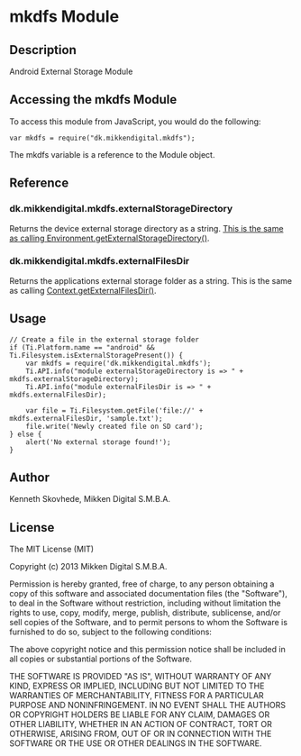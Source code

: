 # mkdfs Module

## Description

Android External Storage Module

## Accessing the mkdfs Module

To access this module from JavaScript, you would do the following:

	var mkdfs = require("dk.mikkendigital.mkdfs");

The mkdfs variable is a reference to the Module object.	

## Reference

### dk.mikkendigital.mkdfs.externalStorageDirectory

Returns the device external storage directory as a string.
<a href="https://developer.android.com/reference/android/os/Environment.html#getExternalStorageDirectory()">This is the same as calling Environment.getExternalStorageDirectory()</a>.

### dk.mikkendigital.mkdfs.externalFilesDir

Returns the applications external storage folder as a string.
This is the same as calling <a href="https://developer.android.com/reference/android/content/Context.html#getExternalFilesDir(java.lang.String)">Context.getExternalFilesDir()</a>.

## Usage
~~~
// Create a file in the external storage folder
if (Ti.Platform.name == "android" && Ti.Filesystem.isExternalStoragePresent()) {
	var mkdfs = require('dk.mikkendigital.mkdfs');
	Ti.API.info("module externalStorageDirectory is => " + mkdfs.externalStorageDirectory);
	Ti.API.info("module externalFilesDir is => " + mkdfs.externalFilesDir);
	
	var file = Ti.Filesystem.getFile('file://' + mkdfs.externalFilesDir, 'sample.txt');
	file.write('Newly created file on SD card');
} else {
	alert('No external storage found!');
}
~~~

## Author

Kenneth Skovhede, Mikken Digital S.M.B.A.

## License

The MIT License (MIT)

Copyright (c) 2013 Mikken Digital S.M.B.A.

Permission is hereby granted, free of charge, to any person obtaining a copy of this software and associated documentation files (the "Software"), to deal in the Software without restriction, including without limitation the rights to use, copy, modify, merge, publish, distribute, sublicense, and/or sell copies of the Software, and to permit persons to whom the Software is furnished to do so, subject to the following conditions:

The above copyright notice and this permission notice shall be included in all copies or substantial portions of the Software.

THE SOFTWARE IS PROVIDED "AS IS", WITHOUT WARRANTY OF ANY KIND, EXPRESS OR IMPLIED, INCLUDING BUT NOT LIMITED TO THE WARRANTIES OF MERCHANTABILITY, FITNESS FOR A PARTICULAR PURPOSE AND NONINFRINGEMENT. IN NO EVENT SHALL THE AUTHORS OR COPYRIGHT HOLDERS BE LIABLE FOR ANY CLAIM, DAMAGES OR OTHER LIABILITY, WHETHER IN AN ACTION OF CONTRACT, TORT OR OTHERWISE, ARISING FROM, OUT OF OR IN CONNECTION WITH THE SOFTWARE OR THE USE OR OTHER DEALINGS IN THE SOFTWARE.
